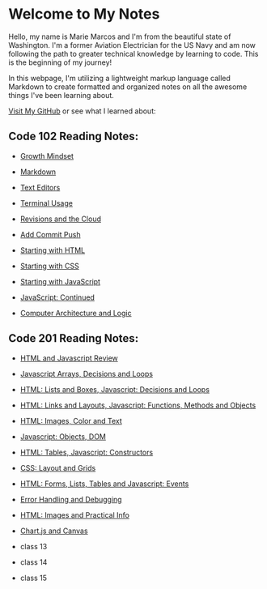 
# Welcome to My Notes

Hello, my name is Marie Marcos and I'm from the beautiful state of Washington. I'm a former Aviation Electrician for the US Navy and am now following the path to greater technical knowledge by learning to code. This is the beginning of my journey!

In this webpage, I'm utilizing a lightweight markup language called Markdown to create formatted and organized notes on all the awesome things I've been learning about.

[Visit My GitHub](https://github.com/Mmarcos01?tab=repositories) or see what I learned about:

## Code 102 Reading Notes:

- [Growth Mindset](growthmindset.md)

- [Markdown](learnmarkdown.md)

- [Text Editors](texteditor.md)

- [Terminal Usage](terminalusage.md)

- [Revisions and the Cloud](revisions.md)

- [Add Commit Push](acp.md)

- [Starting with HTML](html.md)

- [Starting with CSS](css.md)

- [Starting with JavaScript](javascript.md)

- [JavaScript: Continued](morejs.md)

- [Computer Architecture and Logic](computers.md)

## Code 201 Reading Notes:

- [HTML and Javascript Review](class-01.md)

- [Javascript Arrays, Decisions and Loops](class-02.md)

- [HTML: Lists and Boxes, Javascript: Decisions and Loops](class-03.md)

- [HTML: Links and Layouts, Javascript: Functions, Methods and Objects](class-04.md)

- [HTML: Images, Color and Text](class-05.md)

- [Javascript: Objects, DOM](class-06.md)

- [HTML: Tables, Javascript: Constructors](class-07.md)

- [CSS: Layout and Grids](class-08.md)

- [HTML: Forms, Lists, Tables and Javascript: Events](class-09.md)

- [Error Handling and Debugging](class-10.md)

- [HTML: Images and Practical Info](class-11.md)

- [Chart.js and Canvas](class-12.md)

- class 13
- class 14
- class 15

